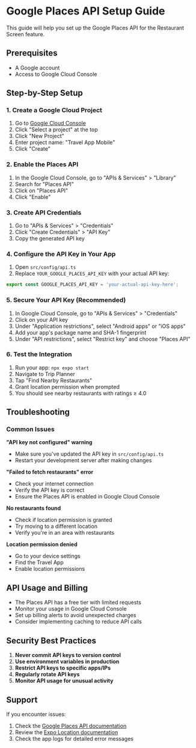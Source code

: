 # Google Places API Setup Guide

This guide will help you set up the Google Places API for the Restaurant Screen feature.

## Prerequisites
- A Google account
- Access to Google Cloud Console

## Step-by-Step Setup

### 1. Create a Google Cloud Project
1. Go to [Google Cloud Console](https://console.cloud.google.com/)
2. Click "Select a project" at the top
3. Click "New Project"
4. Enter project name: "Travel App Mobile"
5. Click "Create"

### 2. Enable the Places API
1. In the Google Cloud Console, go to "APIs & Services" > "Library"
2. Search for "Places API"
3. Click on "Places API"
4. Click "Enable"

### 3. Create API Credentials
1. Go to "APIs & Services" > "Credentials"
2. Click "Create Credentials" > "API Key"
3. Copy the generated API key

### 4. Configure the API Key in Your App
1. Open `src/config/api.ts`
2. Replace `YOUR_GOOGLE_PLACES_API_KEY` with your actual API key:

```typescript
export const GOOGLE_PLACES_API_KEY = 'your-actual-api-key-here';
```

### 5. Secure Your API Key (Recommended)
1. In Google Cloud Console, go to "APIs & Services" > "Credentials"
2. Click on your API key
3. Under "Application restrictions", select "Android apps" or "iOS apps"
4. Add your app's package name and SHA-1 fingerprint
5. Under "API restrictions", select "Restrict key" and choose "Places API"

### 6. Test the Integration
1. Run your app: `npx expo start`
2. Navigate to Trip Planner
3. Tap "Find Nearby Restaurants"
4. Grant location permission when prompted
5. You should see nearby restaurants with ratings ≥ 4.0

## Troubleshooting

### Common Issues

**"API key not configured" warning**
- Make sure you've updated the API key in `src/config/api.ts`
- Restart your development server after making changes

**"Failed to fetch restaurants" error**
- Check your internet connection
- Verify the API key is correct
- Ensure the Places API is enabled in Google Cloud Console

**No restaurants found**
- Check if location permission is granted
- Try moving to a different location
- Verify you're in an area with restaurants

**Location permission denied**
- Go to your device settings
- Find the Travel App
- Enable location permissions

## API Usage and Billing

- The Places API has a free tier with limited requests
- Monitor your usage in Google Cloud Console
- Set up billing alerts to avoid unexpected charges
- Consider implementing caching to reduce API calls

## Security Best Practices

1. **Never commit API keys to version control**
2. **Use environment variables in production**
3. **Restrict API keys to specific apps/IPs**
4. **Regularly rotate API keys**
5. **Monitor API usage for unusual activity**

## Support

If you encounter issues:
1. Check the [Google Places API documentation](https://developers.google.com/maps/documentation/places/web-service)
2. Review the [Expo Location documentation](https://docs.expo.dev/versions/latest/sdk/location/)
3. Check the app logs for detailed error messages

